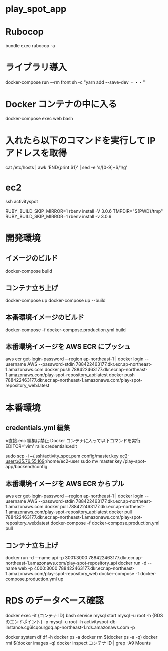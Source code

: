 # play_spot_app

# Rubocop

bundle exec rubocop -a

# ライブラリ導入

docker-compose run --rm front sh -c "yarn add --save-dev ・・・"

# Docker コンテナの中に入る

docker-compose exec web bash

# 入れたら以下のコマンドを実行して IP アドレスを取得

cat /etc/hosts | awk 'END{print $1}' | sed -e 's/[0-9]\+$/1/g'

# ec2

ssh activityspot

RUBY_BUILD_SKIP_MIRROR=1 rbenv install -V 3.0.6
TMPDIR="${PWD}/tmp" RUBY_BUILD_SKIP_MIRROR=1 rbenv install -v 3.0.6

# 開発環境

## イメージのビルド

docker-compose build

## コンテナ立ち上げ

docker-compose up
docker-compose up --build

## 本番環境イメージのビルド

docker-compose -f docker-compose.production.yml build

## 本番環境イメージを AWS ECR にプッシュ

aws ecr get-login-password --region ap-northeast-1 | docker login --username AWS --password-stdin 788422463177.dkr.ecr.ap-northeast-1.amazonaws.com
docker push 788422463177.dkr.ecr.ap-northeast-1.amazonaws.com/play-spot-repository_api:latest
docker push 788422463177.dkr.ecr.ap-northeast-1.amazonaws.com/play-spot-repository_web:latest

# 本番環境

## credentials.yml 編集

※直接.enc 編集は禁止
Docker コンテナに入って以下コマンドを実行
EDITOR='vim' rails credentials:edit

sudo scp -i ~/.ssh/activity_spot.pem config/master.key ec2-user@35.76.55.169:/home/ec2-user
sudo mv master.key /play-spot-app/backend/config

## 本番環境イメージを AWS ECR からプル

aws ecr get-login-password --region ap-northeast-1 | docker login --username AWS --password-stdin 788422463177.dkr.ecr.ap-northeast-1.amazonaws.com
docker pull 788422463177.dkr.ecr.ap-northeast-1.amazonaws.com/play-spot-repository_api:latest
docker pull 788422463177.dkr.ecr.ap-northeast-1.amazonaws.com/play-spot-repository_web:latest
docker-compose -f docker-compose.production.yml pull

## コンテナ立ち上げ

docker run -d --name api -p 3001:3000 788422463177.dkr.ecr.ap-northeast-1.amazonaws.com/play-spot-repository_api
docker run -d --name web -p 4000:3000 788422463177.dkr.ecr.ap-northeast-1.amazonaws.com/play-spot-repository_web
docker-compose -f docker-compose.production.yml up

# RDS のデータベース確認

docker exec -it {コンテナ ID} bash
service mysql start
mysql -u root -h {RDS のエンドポイント} -p
mysql -u root -h activityspot-db-instance.cg6lcqourgdq.ap-northeast-1.rds.amazonaws.com -p

docker system df
df -h
docker ps -a
docker rm $(docker ps -a -q)
docker rmi $(docker images -q)
docker inspect コンテナ ID | grep -A9 Mounts
